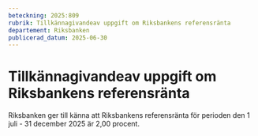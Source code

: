 ```yaml
---
beteckning: 2025:809
rubrik: Tillkännagivandeav uppgift om Riksbankens referensränta
departement: Riksbanken
publicerad_datum: 2025-06-30
---
```


# Tillkännagivandeav uppgift om Riksbankens referensränta

Riksbanken ger till känna att Riksbankens referensränta för perioden den 1 juli - 31 december 2025 är 2,00 procent.